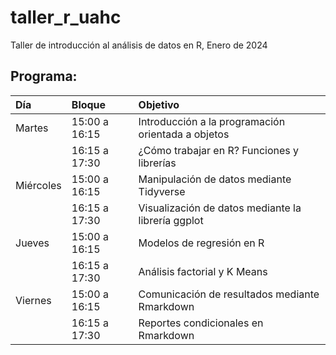 # taller_r_uahc
Taller de introducción al análisis de datos en R, Enero de 2024


## Programa:

|Día       |Bloque        |Objetivo                                           |
|:---------|:-------------|:--------------------------------------------------|
|Martes    |15:00 a 16:15 |Introducción a la programación orientada a objetos |
|          |16:15 a 17:30 |¿Cómo trabajar en R? Funciones y librerías         |
|Miércoles |15:00 a 16:15 |Manipulación de datos mediante Tidyverse           |
|          |16:15 a 17:30 |Visualización de datos mediante la librería ggplot |
|Jueves    |15:00 a 16:15 |Modelos de regresión en R                          |
|          |16:15 a 17:30 |Análisis factorial y K Means                       |
|Viernes   |15:00 a 16:15 |Comunicación de resultados mediante Rmarkdown      |
|          |16:15 a 17:30 |Reportes condicionales en Rmarkdown                |

